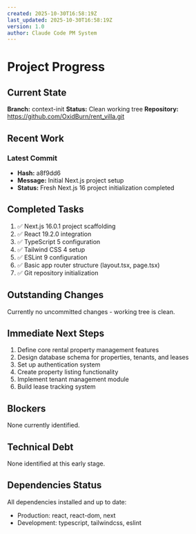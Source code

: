 ```yaml
---
created: 2025-10-30T16:58:19Z
last_updated: 2025-10-30T16:58:19Z
version: 1.0
author: Claude Code PM System
---
```


# Project Progress

## Current State

**Branch:** context-init
**Status:** Clean working tree
**Repository:** https://github.com/OxidBurn/rent_villa.git

## Recent Work

### Latest Commit
- **Hash:** a8f9dd6
- **Message:** Initial Next.js project setup
- **Status:** Fresh Next.js 16 project initialization completed

## Completed Tasks

1. ✅ Next.js 16.0.1 project scaffolding
2. ✅ React 19.2.0 integration
3. ✅ TypeScript 5 configuration
4. ✅ Tailwind CSS 4 setup
5. ✅ ESLint 9 configuration
6. ✅ Basic app router structure (layout.tsx, page.tsx)
7. ✅ Git repository initialization

## Outstanding Changes

Currently no uncommitted changes - working tree is clean.

## Immediate Next Steps

1. Define core rental property management features
2. Design database schema for properties, tenants, and leases
3. Set up authentication system
4. Create property listing functionality
5. Implement tenant management module
6. Build lease tracking system

## Blockers

None currently identified.

## Technical Debt

None identified at this early stage.

## Dependencies Status

All dependencies installed and up to date:
- Production: react, react-dom, next
- Development: typescript, tailwindcss, eslint

